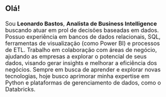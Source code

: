 # <p style="font-size:24px; font-weight:bold;">Olá!</p>

<p style="font-size:18px;">Sou <strong>Leonardo Bastos</strong>, <strong>Analista de Business Intelligence</strong> buscando atuar em prol de decisões baseadas em dados. Possuo experiência em bancos de dados relacionais, SQL, ferramentas de visualização (como Power BI) e processos de ETL. Trabalho em colaboração com áreas de negócio, ajudando as empresas a explorar o potencial de seus dados, visando gerar insights e melhorar a eficiência dos negócios. Sempre em busca de aprender e explorar novas tecnologias, hoje busco aprimorar minha expertise em Python e plataformas de gerenciamento de dados, como o Databricks.
